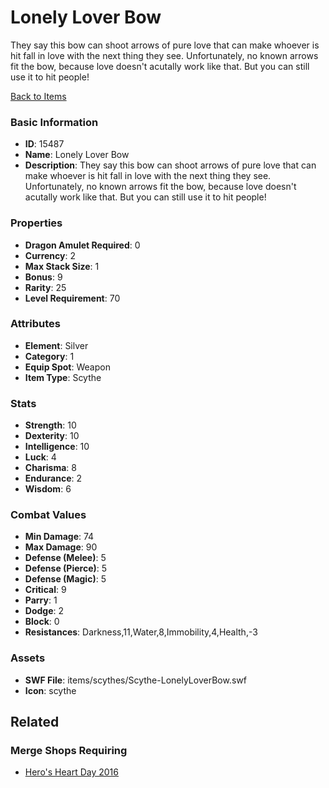 # Lonely Lover Bow

They say this bow can shoot arrows of pure love that can make whoever is hit fall in love with the next thing they see. Unfortunately, no known arrows fit the bow, because love doesn't acutally work like that. But you can still use it to hit people!

[Back to Items](../items.md)

### Basic Information

- **ID**: 15487
- **Name**: Lonely Lover Bow
- **Description**: They say this bow can shoot arrows of pure love that can make whoever is hit fall in love with the next thing they see. Unfortunately, no known arrows fit the bow, because love doesn&#039;t acutally work like that. But you can still use it to hit people!

### Properties

- **Dragon Amulet Required**: 0
- **Currency**: 2
- **Max Stack Size**: 1
- **Bonus**: 9
- **Rarity**: 25
- **Level Requirement**: 70

### Attributes

- **Element**: Silver
- **Category**: 1
- **Equip Spot**: Weapon
- **Item Type**: Scythe

### Stats

- **Strength**: 10
- **Dexterity**: 10
- **Intelligence**: 10
- **Luck**: 4
- **Charisma**: 8
- **Endurance**: 2
- **Wisdom**: 6

### Combat Values

- **Min Damage**: 74
- **Max Damage**: 90
- **Defense (Melee)**: 5
- **Defense (Pierce)**: 5
- **Defense (Magic)**: 5
- **Critical**: 9
- **Parry**: 1
- **Dodge**: 2
- **Block**: 0
- **Resistances**: Darkness,11,Water,8,Immobility,4,Health,-3

### Assets

- **SWF File**: items/scythes/Scythe-LonelyLoverBow.swf
- **Icon**: scythe

## Related

### Merge Shops Requiring

- [Hero's Heart Day 2016](../merge-shops/245-hero-s-heart-day-2016.md)


